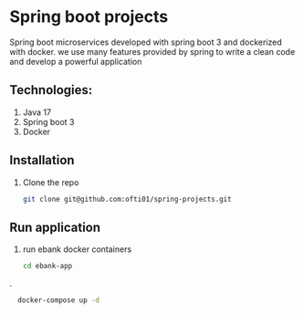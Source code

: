 # Spring boot projects

Spring boot microservices developed with spring boot 3 and dockerized with docker. we use many features provided by spring to write a clean code and develop a powerful application

## Technologies:

1. Java 17
2. Spring boot 3
3. Docker

## Installation

1. Clone the repo
   ```sh
   git clone git@github.com:ofti01/spring-projects.git

## Run application

1. run ebank docker containers
    ```sh
   cd ebank-app
.
 ```sh
   docker-compose up -d
